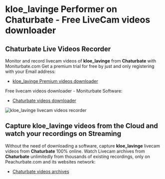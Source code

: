 # kloe_lavinge Performer on Chaturbate - Free LiveCam videos downloader

## Chaturbate Live Videos Recorder

Monitor and record livecam videos of **kloe_lavinge** from **Chaturbate** with Moniturbate.com
Get a premium trial for free by just and only registering with your Email address:
* [kloe_lavinge Premium videos downloader](https://moniturbate.com/request-demo-licence-key.html)

Free livecam videos downloader - Moniturbate Software:
* [Chaturbate videos downloader](https://moniturbate.com/moniturbate-download-software.html)

![kloe_lavinge livecam videos recorder](https://peachurnet.com/templates/moniturbate-software.png)


## Capture kloe_lavinge videos from the Cloud and watch your recordings on Streaming

Without the need of downloading a software, capture **kloe_lavinge** livecam videos from **Chaturbate** 100% online.
Watch Livecam archives from **Chaturbate** unlimitedly from thousands of existing recordings, only on Peachurbate.com and its websites network:
* [Chaturbate videos archives](https://peachurnet.com/)